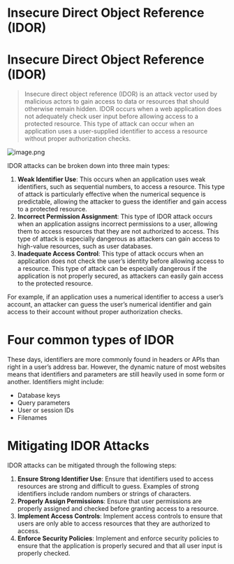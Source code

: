 # Insecure Direct Object Reference (IDOR)

[](https://rkive.gitbook.io/~gitbook/image?url=https%3A%2F%2F3577347090-files.gitbook.io%2F%7E%2Ffiles%2Fv0%2Fb%2Fgitbook-x-prod.appspot.com%2Fo%2Fspaces%252FWrIcinZ87qSasUAtuqcU%252Fuploads%252Fj6tss4vOEHCdDmWlzWiL%252Fimage.png%3Falt%3Dmedia%26token%3D89092341-0a54-4892-abbc-bda71237046e&width=768&dpr=4&quality=100&sign=51616bea&sv=2)

# **Insecure Direct Object Reference (IDOR)**

> Insecure direct object reference (IDOR) is an attack vector used by malicious actors to gain access to data or resources that should otherwise remain hidden. IDOR occurs when a web application does not adequately check user input before allowing access to a protected resource. This type of attack can occur when an application uses a user-supplied identifier to access a resource without proper authorization checks.
> 

![image.png](image.png)

IDOR attacks can be broken down into three main types:

1. **Weak Identifier Use**: This occurs when an application uses weak identifiers, such as sequential numbers, to access a resource. This type of attack is particularly effective when the numerical sequence is predictable, allowing the attacker to guess the identifier and gain access to a protected resource.
2. **Incorrect Permission Assignment**: This type of IDOR attack occurs when an application assigns incorrect permissions to a user, allowing them to access resources that they are not authorized to access. This type of attack is especially dangerous as attackers can gain access to high-value resources, such as user databases.
3. **Inadequate Access Control**: This type of attack occurs when an application does not check the user’s identity before allowing access to a resource. This type of attack can be especially dangerous if the application is not properly secured, as attackers can easily gain access to the protected resource.

For example, if an application uses a numerical identifier to access a user’s account, an attacker can guess the user’s numerical identifier and gain access to their account without proper authorization checks.

# **Four common types of IDOR**

These days, identifiers are more commonly found in headers or APIs than right in a user’s address bar. However, the dynamic nature of most websites means that identifiers and parameters are still heavily used in some form or another. Identifiers might include:

- Database keys
- Query parameters
- User or session IDs
- Filenames

# **Mitigating IDOR Attacks**

IDOR attacks can be mitigated through the following steps:

1. **Ensure Strong Identifier Use**: Ensure that identifiers used to access resources are strong and difficult to guess. Examples of strong identifiers include random numbers or strings of characters.
2. **Properly Assign Permissions**: Ensure that user permissions are properly assigned and checked before granting access to a resource.
3. **Implement Access Controls**: Implement access controls to ensure that users are only able to access resources that they are authorized to access.
4. **Enforce Security Policies**: Implement and enforce security policies to ensure that the application is properly secured and that all user input is properly checked.